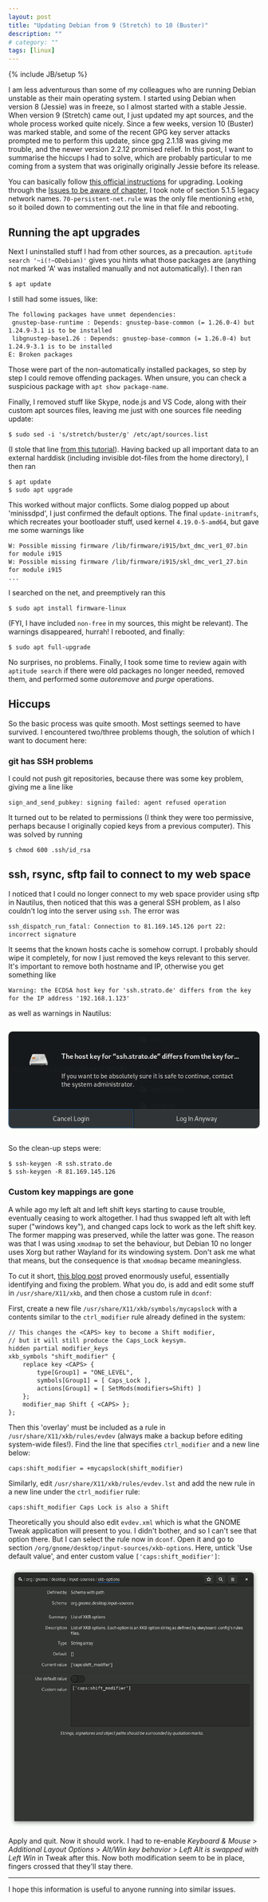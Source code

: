 ```yaml
---
layout: post
title: "Updating Debian from 9 (Stretch) to 10 (Buster)"
description: ""
# category: ""
tags: [linux]
---
```

{% include JB/setup %}

I am less adventurous than some of my colleagues who are running Debian unstable as their main operating system. I started using Debian when version 8 (Jessie) was in freeze,
so I almost started with a stable Jessie. When version 9 (Stretch) came out, I just updated my apt sources, and the whole process worked quite nicely. Since a few weeks,
version 10 (Buster) was marked stable, and some of the recent GPG key server attacks prompted me to perform this update, since gpg 2.1.18 was giving me trouble, and the
newer version 2.2.12 promised relief. In this post, I want to summarise the hiccups I had to solve, which are probably particular to me coming from a system that was
originally originally Jessie before its release.

You can basically follow [this official instructions](https://www.debian.org/releases/buster/mips/release-notes/ch-upgrading.en.html) for upgrading. Looking through the
[Issues to be aware of chapter](https://www.debian.org/releases/buster/mips/release-notes/ch-information.en.html), I took note of section 5.1.5 legacy network names.
`70-persistent-net.rule` was the only file mentioning `eth0`, so it boiled down to commenting out the line in that file and rebooting.

## Running the apt upgrades

Next I uninstalled stuff I had from other sources, as a precaution. `aptitude search '~i(!~ODebian)'` gives you hints what those packages are (anything not marked 'A' was
installed manually and not automatically). I then ran

    $ apt update

I still had some issues, like:

    The following packages have unmet dependencies:
     gnustep-base-runtime : Depends: gnustep-base-common (= 1.26.0-4) but 1.24.9-3.1 is to be installed
     libgnustep-base1.26 : Depends: gnustep-base-common (= 1.26.0-4) but 1.24.9-3.1 is to be installed
    E: Broken packages

Those were part of the non-automatically installed packages, so step by step I could remove offending packages.
When unsure, you can check a suspicious package with `apt show package-name`. 

Finally, I removed stuff like Skype, node.js and VS Code, along with their custom apt sources files, leaving me just with one
sources file needing update:

    $ sudo sed -i 's/stretch/buster/g' /etc/apt/sources.list

(I stole that line [from this tutorial](https://linuxconfig.org/how-to-upgrade-debian-9-stretch-to-debian-10-buster)).
Having backed up all important data to an external harddisk (including invisible dot-files from the home directory), I then ran

    $ apt update
    $ sudo apt upgrade

This worked without major conflicts. Some dialog popped up about 'minissdpd', I just confirmed the default options.
The final `update-initramfs`, which recreates your bootloader stuff, used kernel `4.19.0-5-amd64`, but
gave me some warnings like

    W: Possible missing firmware /lib/firmware/i915/bxt_dmc_ver1_07.bin for module i915
    W: Possible missing firmware /lib/firmware/i915/skl_dmc_ver1_27.bin for module i915
    ...

I searched on the net, and preemptively ran this

    $ sudo apt install firmware-linux

(FYI, I have included `non-free` in my sources, this might be relevant). The warnings disappeared, hurrah! I rebooted, and finally:

    $ sudo apt full-upgrade

No surprises, no problems. Finally, I took some time to review again with `aptitude search` if there were old packages no longer needed, removed them, and performed
some _autoremove_ and _purge_ operations.

## Hiccups

So the basic process was quite smooth. Most settings seemed to have survived. I encountered two/three problems though, the solution of which I want to document here:

### git has SSH problems

I could not push git repositories, because there was some key problem, giving me a line like

    sign_and_send_pubkey: signing failed: agent refused operation

It turned out to be related to permissions (I think they were too permissive, perhaps
because I originally copied keys from a previous computer). This was solved by running

    $ chmod 600 .ssh/id_rsa

## ssh, rsync, sftp fail to connect to my web space

I noticed that I could no longer connect to my web space provider using sftp in Nautilus, then noticed that this was a general SSH problem, as I also couldn't
log into the server using `ssh`. The error was

    ssh_dispatch_run_fatal: Connection to 81.169.145.126 port 22: incorrect signature

It seems that the known hosts cache is somehow corrupt. I probably should wipe it completely, for now I just removed the keys relevant to this server.
It's important to remove both hostname and IP, otherwise you get something like

    Warning: the ECDSA host key for 'ssh.strato.de' differs from the key for the IP address '192.168.1.123'

as well as warnings in Nautilus:

![Nautilus cannot connect via SFTP](/images/stretch-to-debian-sftp-problem.png)

So the clean-up steps were:

    $ ssh-keygen -R ssh.strato.de
    $ ssh-keygen -R 81.169.145.126

### Custom key mappings are gone

A while ago my left alt and left shift keys starting to cause trouble, eventually ceasing to work altogether. I had thus swapped left alt with left
super ("windows key"), and changed caps lock to work as the left shift key. The former mapping was preserved, while the latter was gone.
The reason was that I was using `xmodmap` to set the behaviour, but Debian 10 no longer uses Xorg but rather Wayland for its windowing system.
Don't ask me what that means, but the consequence is that `xmodmap` became meaningless.

To cut it short,
[this blog post](https://www.beatworm.co.uk/blog/keyboards/gnome-wayland-xkb) proved enormously useful, essentially identifying and fixing the
problem. What you do, is add and edit some stuff in `/usr/share/X11/xkb`, and then chose a custom rule in `dconf`:

First, create a new file `/usr/share/X11/xkb/symbols/mycapslock` with a contents similar to the `ctrl_modifier` rule already defined in the system:

```
// This changes the <CAPS> key to become a Shift modifier,
// but it will still produce the Caps_Lock keysym.
hidden partial modifier_keys
xkb_symbols "shift_modifier" {
    replace key <CAPS> {
        type[Group1] = "ONE_LEVEL",
        symbols[Group1] = [ Caps_Lock ],
        actions[Group1] = [ SetMods(modifiers=Shift) ]
    };
    modifier_map Shift { <CAPS> };
};
```

Then this 'overlay' must be included as a rule in `/usr/share/X11/xkb/rules/evdev` (always make a backup before editing system-wide files!).
Find the line that specifies `ctrl_modifier` and a new line below:

    caps:shift_modifier = +mycapslock(shift_modifier)

Similarly, edit `/usr/share/X11/xkb/rules/evdev.lst` and add the new rule in a new line under the `ctrl_modifier` rule:

    caps:shift_modifier Caps Lock is also a Shift

Theoretically you should also edit `evdev.xml` which is what the GNOME Tweak application will present to you. I didn't bother, and so
I can't see that option there. But I can select the rule now in `dconf`. Open it and go to section 
`/org/gnome/desktop/input-sources/xkb-options`. Here, untick 'Use default value', and enter custom value `['caps:shift_modifier']`:

![Editing xkb-options in dconf](/images/stretch-to-debian-dconf-capsshift.png)

Apply and quit. Now it should work. I had to re-enable _Keyboard & Mouse_ > _Additional Layout Options_ > _Alt/Win key behavior_ > 
_Left Alt is swapped with Left Win_ in Tweak after this. Now both modification seem to be in place, fingers crossed
that they'll stay there.

-----

I hope this information is useful to anyone running into similar issues.

